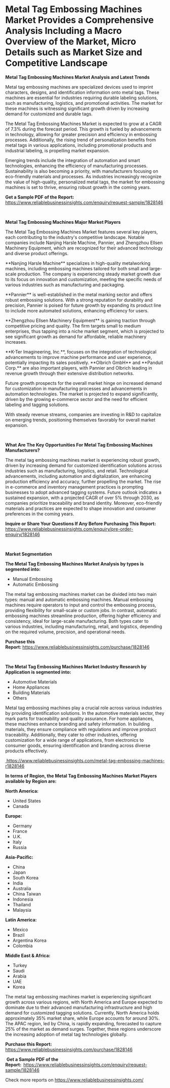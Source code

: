 <p><h1>Metal Tag Embossing Machines Market Provides a Comprehensive Analysis Including a Macro Overview of the Market, Micro Details such as Market Size and Competitive Landscape</h1></p><p><strong>Metal Tag Embossing Machines Market Analysis and Latest Trends</strong></p>
<p><p>Metal tag embossing machines are specialized devices used to imprint characters, designs, and identification information onto metal tags. These machines are essential for industries requiring durable labeling solutions, such as manufacturing, logistics, and promotional activities. The market for these machines is witnessing significant growth driven by increasing demand for customized and durable tags.</p><p>The Metal Tag Embossing Machines Market is expected to grow at a CAGR of 7.3% during the forecast period. This growth is fueled by advancements in technology, allowing for greater precision and efficiency in embossing processes. Additionally, the rising trend of personalization benefits from metal tags in various applications, including promotional products and industrial labeling, is propelling market expansion.</p><p>Emerging trends include the integration of automation and smart technologies, enhancing the efficiency of manufacturing processes. Sustainability is also becoming a priority, with manufacturers focusing on eco-friendly materials and processes. As industries increasingly recognize the value of high-quality, personalized metal tags, the market for embossing machines is set to thrive, ensuring robust growth in the coming years.</p></p>
<p><strong>Get a Sample PDF of the Report:&nbsp;</strong> <a href="https://www.reliablebusinessinsights.com/enquiry/request-sample/1828146?utm_campaign=3003&utm_medium=2&utm_source=Github&utm_content=ia&utm_term=09042025&utm_id=metal-tag-embossing-machines">https://www.reliablebusinessinsights.com/enquiry/request-sample/1828146</a></p>
<p>&nbsp;</p>
<p><strong>Metal Tag Embossing Machines Major Market Players</strong></p>
<p><p>The Metal Tag Embossing Machines Market features several key players, each contributing to the industry's competitive landscape. Notable companies include Nanjing Harsle Machine, Pannier, and Zhengzhou Ellsen Machinery Equipment, which are recognized for their advanced technology and diverse product offerings.</p><p>**Nanjing Harsle Machine** specializes in high-quality metalworking machines, including embossing machines tailored for both small and large-scale production. The company is experiencing steady market growth due to its focus on innovation and customization, meeting the specific needs of various industries such as manufacturing and packaging.</p><p>**Pannier** is well-established in the metal marking sector and offers robust embossing solutions. With a strong reputation for durability and precision, Pannier is poised for future growth by expanding its product line to include more automated solutions, enhancing efficiency for users.</p><p>**Zhengzhou Ellsen Machinery Equipment** is gaining traction through competitive pricing and quality. The firm targets small to medium enterprises, thus tapping into a niche market segment, which is projected to see significant growth as demand for affordable, reliable machinery increases.</p><p>**K-Ter Imagineering, Inc.**, focuses on the integration of technological advancements to improve machine performance and user experience, potentially impacting its sales positively. **Olbrich GmbH** and **Panduit Corp.** are also important players, with Pannier and Olbrich leading in revenue growth through their extensive distribution networks.</p><p>Future growth prospects for the overall market hinge on increased demand for customization in manufacturing processes and advancements in automation technologies. The market is projected to expand significantly, driven by the growing e-commerce sector and the need for efficient labeling and tagging solutions.</p><p>With steady revenue streams, companies are investing in R&D to capitalize on emerging trends, positioning themselves favorably for overall market expansion.</p></p>
<p>&nbsp;</p>
<p><strong>What Are The Key Opportunities For Metal Tag Embossing Machines Manufacturers?</strong></p>
<p><p>The metal tag embossing machines market is experiencing robust growth, driven by increasing demand for customized identification solutions across industries such as manufacturing, logistics, and retail. Technological advancements, including automation and digitalization, are enhancing production efficiency and accuracy, further propelling the market. The rise in e-commerce and inventory management practices is prompting businesses to adopt advanced tagging systems. Future outlook indicates a sustained expansion, with a projected CAGR of over 5% through 2030, as companies prioritize traceability and brand identity. Moreover, eco-friendly materials and practices are expected to shape innovation and consumer preferences in the coming years.</p></p>
<p><strong>Inquire or Share Your Questions If Any Before Purchasing This Report:</strong> <a href="https://www.reliablebusinessinsights.com/enquiry/pre-order-enquiry/1828146?utm_campaign=3003&utm_medium=2&utm_source=Github&utm_content=ia&utm_term=09042025&utm_id=metal-tag-embossing-machines">https://www.reliablebusinessinsights.com/enquiry/pre-order-enquiry/1828146</a></p>
<p>&nbsp;</p>
<p><strong>Market Segmentation</strong></p>
<p><strong>The Metal Tag Embossing Machines Market Analysis by types is segmented into:</strong></p>
<p><ul><li>Manual Embossing</li><li>Automatic Embossing</li></ul></p>
<p><p>The metal tag embossing machines market can be divided into two main types: manual and automatic embossing machines. Manual embossing machines require operators to input and control the embossing process, providing flexibility for small-scale or custom jobs. In contrast, automatic embossing machines streamline production, offering higher efficiency and consistency, ideal for large-scale manufacturing. Both types cater to various industries, including manufacturing, retail, and logistics, depending on the required volume, precision, and operational needs.</p></p>
<p><strong>Purchase this Report:&nbsp;</strong><a href="https://www.reliablebusinessinsights.com/purchase/1828146?utm_campaign=3003&utm_medium=2&utm_source=Github&utm_content=ia&utm_term=09042025&utm_id=metal-tag-embossing-machines">https://www.reliablebusinessinsights.com/purchase/1828146</a></p>
<p>&nbsp;</p>
<p><strong>The Metal Tag Embossing Machines Market Industry Research by Application is segmented into:</strong></p>
<p><ul><li>Automotive Materials</li><li>Home Appliances</li><li>Building Materials</li><li>Others</li></ul></p>
<p><p>Metal tag embossing machines play a crucial role across various industries by providing identification solutions. In the automotive materials sector, they mark parts for traceability and quality assurance. For home appliances, these machines enhance branding and safety information. In building materials, they ensure compliance with regulations and improve product traceability. Additionally, they cater to other industries, offering customization for a wide range of applications, from electronics to consumer goods, ensuring identification and branding across diverse products effectively.</p></p>
<p><a href="https://www.reliablebusinessinsights.com/metal-tag-embossing-machines-r1828146?utm_campaign=3003&utm_medium=2&utm_source=Github&utm_content=ia&utm_term=09042025&utm_id=metal-tag-embossing-machines">&nbsp;https://www.reliablebusinessinsights.com/metal-tag-embossing-machines-r1828146</a></p>
<p><strong>In terms of Region, the Metal Tag Embossing Machines Market Players available by Region are:</strong></p>
<p>
    <p> <strong> North America: </strong>
        <ul>
            <li>United States</li>
            <li>Canada</li>
        </ul>
        </p> 
    <p> <strong> Europe: </strong>
        <ul>
            <li>Germany</li>
            <li>France</li>
            <li>U.K.</li>
            <li>Italy</li>
            <li>Russia</li>
        </ul>
        </p> 
    <p> <strong> Asia-Pacific: </strong>
        <ul>
            <li>China</li>
            <li>Japan</li>
            <li>South Korea</li>
            <li>India</li>
            <li>Australia</li>
            <li>China Taiwan</li>
            <li>Indonesia</li>
            <li>Thailand</li>
            <li>Malaysia</li>
        </ul>
        </p> 
    <p> <strong> Latin America: </strong>
        <ul>
            <li>Mexico</li>
            <li>Brazil</li>
            <li>Argentina Korea</li>
            <li>Colombia</li>
        </ul>
        </p> 
    <p> <strong> Middle East & Africa: </strong>
        <ul>
            <li>Turkey</li>
            <li>Saudi</li>
            <li>Arabia</li>
            <li>UAE</li>
            <li>Korea</li>
        </ul>
    </p>
    </p>
<p><p>The metal tag embossing machines market is experiencing significant growth across various regions, with North America and Europe expected to dominate due to their advanced manufacturing infrastructure and high demand for customized tagging solutions. Currently, North America holds approximately 35% market share, while Europe accounts for around 30%. The APAC region, led by China, is rapidly expanding, forecasted to capture 25% of the market as demand surges. Together, these regions underscore the increasing adoption of metal tag technologies globally.</p></p>
<p><strong>Purchase this Report: </strong><a href="https://www.reliablebusinessinsights.com/purchase/1828146?utm_campaign=3003&utm_medium=2&utm_source=Github&utm_content=ia&utm_term=09042025&utm_id=metal-tag-embossing-machines">https://www.reliablebusinessinsights.com/purchase/1828146</a></p>
<p>&nbsp;<strong>Get a Sample PDF of the Report:&nbsp;&nbsp;</strong><a href="https://www.reliablebusinessinsights.com/enquiry/request-sample/1828146?utm_campaign=3003&utm_medium=2&utm_source=Github&utm_content=ia&utm_term=09042025&utm_id=metal-tag-embossing-machines">https://www.reliablebusinessinsights.com/enquiry/request-sample/1828146</a></p>
<p><strong></strong></p>
<p>Check more reports on <a href="https://www.reliablebusinessinsights.com/?utm_campaign=3003&utm_medium=2&utm_source=Github&utm_content=ia&utm_term=09042025&utm_id=metal-tag-embossing-machines">https://www.reliablebusinessinsights.com/</a></p>